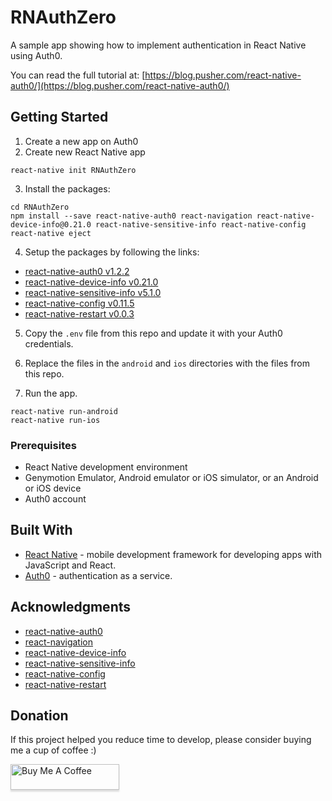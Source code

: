 # RNAuthZero

A sample app showing how to implement authentication in React Native using Auth0.

You can read the full tutorial at: [https://blog.pusher.com/react-native-auth0/](https://blog.pusher.com/react-native-auth0/)

## Getting Started

1.  Create a new app on Auth0
2.  Create new React Native app

```
react-native init RNAuthZero
```

3.  Install the packages:

```
cd RNAuthZero
npm install --save react-native-auth0 react-navigation react-native-device-info@0.21.0 react-native-sensitive-info react-native-config react-native eject
```

4.  Setup the packages by following the links:

-   [react-native-auth0 v1.2.2](https://github.com/auth0/react-native-auth0/tree/v1.2.2#installation)
-   [react-native-device-info v0.21.0](https://github.com/rebeccahughes/react-native-device-info/tree/v0.21.0#installation)
-   [react-native-sensitive-info v5.1.0](https://github.com/mCodex/react-native-sensitive-info/tree/5.1.0#install)
-   [react-native-config v0.11.5](https://github.com/luggit/react-native-config/tree/v0.11.5#setup)
-   [react-native-restart v0.0.3](https://github.com/avishayil/react-native-restart/tree/v0.0.3#installing-the-library)

5.  Copy the `.env` file from this repo and update it with your Auth0 credentials.

6.  Replace the files in the `android` and `ios` directories with the files from this repo.

7.  Run the app.

```
react-native run-android
react-native run-ios
```

### Prerequisites

-   React Native development environment
-   Genymotion Emulator, Android emulator or iOS simulator, or an Android or iOS device
-   Auth0 account

## Built With

-   [React Native](https://facebook.github.io/react-native/) - mobile development framework for developing apps with JavaScript and React.
-   [Auth0](https://auth0.com/) - authentication as a service.

## Acknowledgments

-   [react-native-auth0](https://github.com/auth0/react-native-auth0)
-   [react-navigation ](https://github.com/react-navigation/react-navigation)
-   [react-native-device-info](https://github.com/rebeccahughes/react-native-device-info)
-   [react-native-sensitive-info](https://github.com/mCodex/react-native-sensitive-info)
-   [react-native-config](https://github.com/luggit/react-native-config)
-   [react-native-restart](https://github.com/avishayil/react-native-restart)

## Donation

If this project helped you reduce time to develop, please consider buying me a cup of coffee :)

<a href="https://www.buymeacoffee.com/wernancheta" target="_blank"><img src="https://www.buymeacoffee.com/assets/img/custom_images/orange_img.png" alt="Buy Me A Coffee" style="height: 41px !important;width: 174px !important;box-shadow: 0px 3px 2px 0px rgba(190, 190, 190, 0.5) !important;-webkit-box-shadow: 0px 3px 2px 0px rgba(190, 190, 190, 0.5) !important;" ></a>
